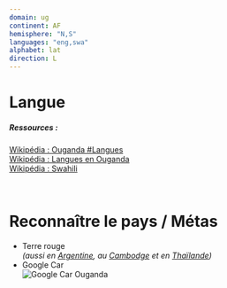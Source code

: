```yaml
---
domain: ug
continent: AF
hemisphere: "N,S"
languages: "eng,swa"
alphabet: lat
direction: L
---
```


# Langue

##### Ressources :

[Wikipédia : Ouganda #Langues](https://fr.wikipedia.org/wiki/Ouganda#Langues)  
[Wikipédia : Langues en Ouganda](https://fr.wikipedia.org/wiki/Langues_en_Ouganda)  
[Wikipédia : Swahili](https://fr.wikipedia.org/wiki/Kiswahili)


<br/>

# Reconnaître le pays / Métas

- Terre rouge  
  *(aussi en [Argentine](/flag/ar), au [Cambodge](/flag/kh) et en [Thaïlande](/flag/th))*
- Google Car  
  ![Google Car Ouganda](/images/countries/ug/googlecar.png)
